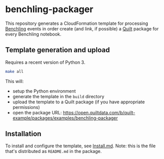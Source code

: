 # benchling-packager

This repository generates a CloudFormation template for processing
[Benchling](https://benchling.com/) events in order create
(and link, if possible) a [Quilt](https://quiltdata.com/)
package for every Benchling notebook.

## Template generation and upload

Requires a recent version of Python 3.

```bash
make all
```

This will:

- setup the Python environment
- generate the template in the `build` directory
- upload the template to a Quilt package (if you have appropriate permissions)
- open the package URL: <https://open.quiltdata.com/b/quilt-example/packages/examples/benchling-packager>

## Installation

To install and configure the template, see [Install.md](Install.md).
Note: this is the file that's distributed as `README.md` in the package.
